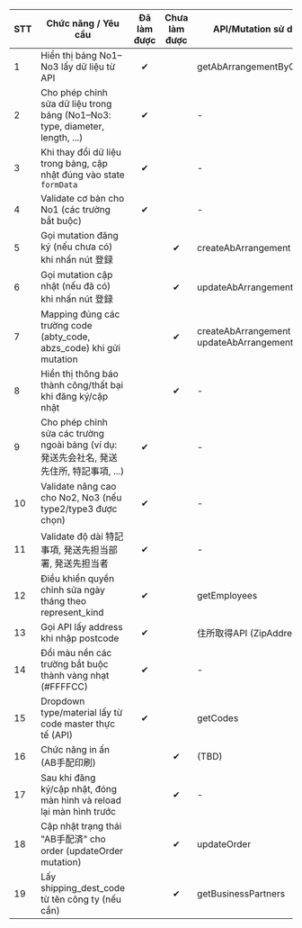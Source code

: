 | STT | Chức năng / Yêu cầu                                                                 | Đã làm được | Chưa làm được | API/Mutation sử dụng                        |
|-----|-------------------------------------------------------------------------------------|:-----------:|:-------------:|---------------------------------------------|
| 1   | Hiển thị bảng No1–No3 lấy dữ liệu từ API                                            |      ✔      |               | getAbArrangementByOrderNo                   |
| 2   | Cho phép chỉnh sửa dữ liệu trong bảng (No1–No3: type, diameter, length, ...)        |      ✔      |               | -                                           |
| 3   | Khi thay đổi dữ liệu trong bảng, cập nhật đúng vào state `formData`                 |      ✔      |               | -                                           |
| 4   | Validate cơ bản cho No1 (các trường bắt buộc)                                       |      ✔      |               | -                                           |
| 5   | Gọi mutation đăng ký (nếu chưa có) khi nhấn nút 登録                                |             |      ✔        | createAbArrangement                         |
| 6   | Gọi mutation cập nhật (nếu đã có) khi nhấn nút 登録                                 |             |      ✔        | updateAbArrangement                         |
| 7   | Mapping đúng các trường code (abty_code, abzs_code) khi gửi mutation                |             |      ✔        | createAbArrangement / updateAbArrangement   |
| 8   | Hiển thị thông báo thành công/thất bại khi đăng ký/cập nhật                         |             |      ✔        | -                                           |
| 9   | Cho phép chỉnh sửa các trường ngoài bảng (ví dụ: 発送先会社名, 発送先住所, 特記事項, ...) |      ✔      |               | -                                           |
| 10  | Validate nâng cao cho No2, No3 (nếu type2/type3 được chọn)                          |      ✔      |               | -                                           |
| 11  | Validate độ dài 特記事項, 発送先担当部署, 発送先担当者                                 |      ✔      |               | -                                           |
| 12  | Điều khiển quyền chỉnh sửa ngày tháng theo represent_kind                            |      ✔      |               | getEmployees                                |
| 13  | Gọi API lấy address khi nhập postcode                                               |      ✔      |               | 住所取得API (ZipAddress API)                |
| 14  | Đổi màu nền các trường bắt buộc thành vàng nhạt (#FFFFCC)                            |      ✔      |               | -                                           |
| 15  | Dropdown type/material lấy từ code master thực tế (API)                             |      ✔      |               | getCodes                                    |
| 16  | Chức năng in ấn (AB手配印刷)                                                        |             |      ✔        | (TBD)                                       |
| 17  | Sau khi đăng ký/cập nhật, đóng màn hình và reload lại màn hình trước                 |             |      ✔        | -                                           |
| 18  | Cập nhật trạng thái "AB手配済" cho order (updateOrder mutation)                      |             |      ✔        | updateOrder                                 |
| 19  | Lấy shipping_dest_code từ tên công ty (nếu cần)                                     |             |      ✔        | getBusinessPartners                         |
